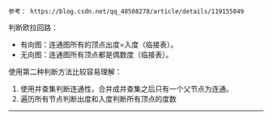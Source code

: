 ```ad-note
参考： https://blog.csdn.net/qq_48508278/article/details/119155049
```

判断欧拉回路：  
- 有向图：连通图所有的顶点出度=入度（临接表）。 
- 无向图：连通图所有顶点都是偶数度（临接表）。

使用第二种判断方法比较容易理解：

1. 使用并查集判断连通性，合并成并查集之后只有一个父节点为连通。
2. 遍历所有节点判断出度和入度判断所有顶点的度数

---

